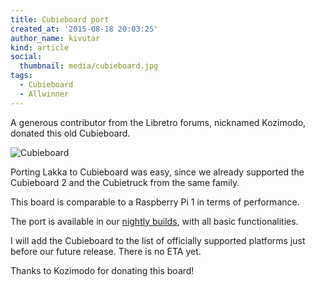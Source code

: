 ```yaml
---
title: Cubieboard port
created_at: '2015-08-18 20:03:25'
author_name: kivutar
kind: article
social:
  thumbnail: media/cubieboard.jpg
tags:
  - Cubieboard
  - Allwinner
---
```


A generous contributor from the Libretro forums, nicknamed Kozimodo, donated this old Cubieboard.

![Cubieboard](media/cubieboard.jpg)

Porting Lakka to Cubieboard was easy, since we already supported the Cubieboard 2 and the Cubietruck from the same family.

This board is comparable to a Raspberry Pi 1 in terms of performance.

The port is available in our [nightly builds](https://sources.lakka.tv/nightly/a10.arm/), with all basic functionalities.

I will add the Cubieboard to the list of officially supported platforms just before our future release. There is no ETA yet.

Thanks to Kozimodo for donating this board!
